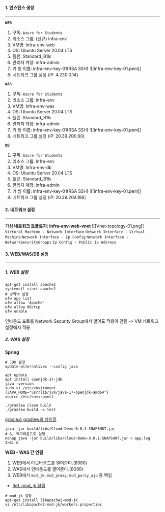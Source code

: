 #### 1. 인스턴스 생성
---
**`WEB`**
1. 구독: `Azure for Students`
2. 리소스 그룹: (신규) Infra-env
3. VM명: Infra-env-web
4. OS: Ubuntu Server 20.04 LTS
5. 플랜: Standard_B1ls
6. 관리자 계정: infra-admin
7. 키 쌍 이름: infra-env-key-01(RSA SSH)
![[infra-env-key-01.pem]]
8. 네트워크 그룹 설정  (IP: 4.230.0.14)

**`WAS`**
1. 구독: `Azure for Students`
2. 리소스 그룹: Infra-env
3. VM명: Infra-env-was
4. OS: Ubuntu Server 20.04 LTS
5. 플랜: Standard_B1ls
6. 관리자 계정: infra-admin
7. 키 쌍 이름: infra-env-key-01(RSA SSH)
![[infra-env-key-01.pem]]
8. 네트워크 그룹 설정 (IP: 20.39.200.90)

**`DB`**
1. 구독: `Azure for Students`
2. 리소스 그룹: Infra-env
3. VM명: Infra-env-db
4. OS: Ubuntu Server 20.04 LTS
5. 플랜: Standard_B1ls
6. 관리자 계정: infra-admin
7. 키 쌍 이름: infra-env-key-01(RSA SSH)
![[infra-env-key-01.pem]]
8. 네트워크 그룹 설정 (IP: 20.39.204.186)

#### 2. 네트워크 설정
---
**가상 네트워크 토폴로지: Infra-env-web-vnet**
![[Vnet-topology-01.png]]
`Virtural Machine - Network Interface`
`Network Interface - Virtual Machine`
`Network Interface - Ip Config`
`Network Interface - NetworkSecurityGroups`
`Ip Config - Public Ip Address`

#### 3. WEB/WAS/DB 설정
---
##### 1. WEB 설정
```
apt-get install apache2
systemctl start apache2
# 방화벽 설정
ufw app list
ufw allow 'Apache'
ufw allow 80/tcp
ufw enable
```
인바운드 포트를 Network Security Group에서 열어도 적용이 안됨 -> VM.네트워크 설정에서 적용

##### 2. WAS 설정
**Spring**
```
# JDK 설정
update-alternatives --config java

apt update
apt install openjdk-17-jdk
java -version
sudo vi /etc/enviroment
{JAVA_HOME="usr/lib/jvm/java-17-openjdk-amd64"}
source /etc/enviroment

./gradlew clean build
./gradlew build -x test

```
[gradle과 gradlew의 차이점](https://velog.io/@hyeonwoody/Javagradle%EA%B3%BC-gradlew-%EC%B0%A8%EC%9D%B4)
```
java -jar build/libs/Cloud-Demo-0.0.1-SNAPSHOT.jar
# &, 백그라운드로 실행
nohup java -jar build/libs/Cloud-Demo-0.0.1-SNAPSHOT.jar > app.log 2>&1 &
```

**WEB - WAS 간 연결**
1. WEB에서 아웃바운드를 열어준다.(8080)
2. WAS에서 인바운드를 열어준다.(8080)
3. WEB에서 `mod_jk`, `mod_proxy`, `mod_porxy_ajp` 중 택일
- [Ref. mod_jk 설정](https://velog.io/@sot_sky/mod-jk%EB%A1%9C-Ubuntu22%EC%84%9C%EB%B2%84%EC%97%90%EC%84%9C-%EC%95%84%ED%8C%8C%EC%B9%98-%ED%86%B0%EC%BA%A3-%EC%97%B0%EB%8F%99%ED%95%98%EA%B8%B0)
```
# mod_jk 설정
apt-get install libapache2-mod-jk
vi /etc/libapache2-mod-jk/workers.properties
```
